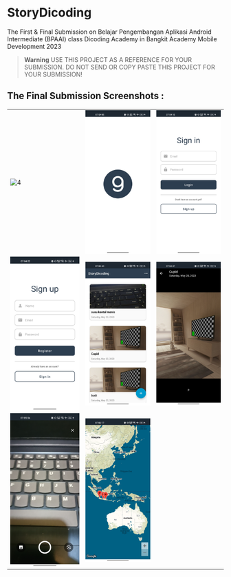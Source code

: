 # StoryDicoding
The First &amp; Final Submission on Belajar Pengembangan Aplikasi Android Intermediate (BPAAI) class Dicoding Academy in Bangkit Academy Mobile Development 2023

> **Warning**
> USE THIS PROJECT AS A REFERENCE FOR YOUR SUBMISSION. DO NOT SEND OR COPY PASTE THIS PROJECT FOR YOUR SUBMISSION!

## The Final Submission Screenshots :
<table>
    <tr>
        <td><img src="screenshot/Screen Record.gif" align="center" alt="4"</td>
        <td><img src="screenshot/Splash.jpg" align="center" alt="4"</td>
        <td><img src="screenshot/Sign in.jpg" align="center" alt="4"</td>
    </tr>
    <tr>
        <td><img src="screenshot/Sign up.jpg" align="center" alt="4"</td>
        <td><img src="screenshot/Home Screen.jpg" align="center" alt="4"</td>
        <td><img src="screenshot/Detail.jpg" align="center" alt="4"</td>
    </tr>
    <tr>
        <td><img src="screenshot/Camera.jpg" align="center" alt="4"</td>
        <td><img src="screenshot/Maps.jpg" align="center" alt="4"</td>
   </tr>
<table>
